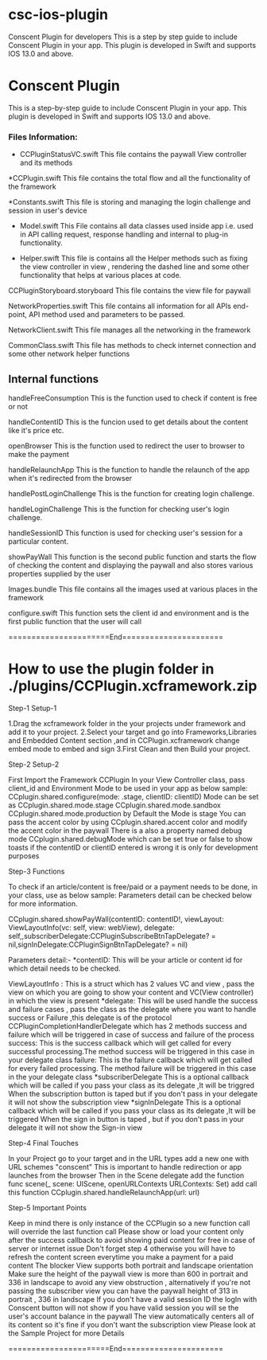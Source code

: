 # csc-ios-plugin

Conscent Plugin for developers
This is a step by step guide to include Conscent Plugin in your app. This plugin is developed in Swift and supports IOS 13.0 and above.

# Conscent Plugin

This is a step-by-step guide to include Conscent Plugin in your app. This plugin is developed in Swift and supports IOS 13.0 and above.

### Files Information:

- CCPluginStatusVC.swift
  This file contains the paywall View controller and its methods

\*CCPlugin.swift
This file contains the total flow and all the functionality of the framework

\*Constants.swift
This file is storing and managing the login challenge and session in user's device

- Model.swift
  This File contains all data classes used inside app i.e. used in API calling request, response handling and internal to plug-in functionality.

- Helper.swift
  This file is contains all the Helper methods such as fixing the view controller in view , rendering the dashed line and some other functionality that helps at various places at code.

CCPluginStoryboard.storyboard
This file contains the view file for paywall

NetworkProperties.swift
This file contains all information for all APIs end-point, API method used and parameters to be passed.

NetworkClient.swift
This file manages all the networking in the framework

CommonClass.swift
This file has methods to check internet connection and some other network helper functions

## Internal functions

handleFreeConsumption
This is the function used to check if content is free or not

handleContentID
This is the funcion used to get details about the content like it's price etc.

openBrowser
This is the function used to redirect the user to browser to make the payment

handleRelaunchApp
This is the function to handle the relaunch of the app when it's redirected from the browser

handlePostLoginChallenge
This is the function for creating login challenge.

handleLoginChallenge
This is the function for checking user's login challenge.

handleSessionID
This function is used for checking user's session for a particular content.

showPayWall
This function is the second public function and starts the flow of checking the content and displaying the paywall and also stores various properties supplied by the user

Images.bundle
This file contains all the images used at various places in the framework

configure.swift
This function sets the client id and environment and is the first public function that the user will call

======================End======================

<h1>How to use the plugin folder in ./plugins/CCPlugin.xcframework.zip</h1>

Step-1 Setup-1

1.Drag the xcframework folder in the your projects under framework and add it to your project. 2.Select your target and go into Frameworks,Libraries and Embedded Content section ,and in CCPlugin.xcframework change embed mode to embed and sign 3.First Clean and then Build your project.


Step-2 Setup-2

First Import the Framework CCPlugin
In your View Controller class, pass client_id and Environment Mode to be used in your app as below sample: CCplugin.shared.configure(mode: .stage, clientID: clientID)
Mode can be set as CCplugin.shared.mode.stage CCplugin.shared.mode.sandbox CCplugin.shared.mode.production by Default the Mode is stage
You can pass the accent color by using CCplugin.shared.accent color and modify the accent color in the paywall
There is a also a property named debug mode CCplugin.shared.debugMode which can be set true or false to show toasts if the contentID or clientID entered is wrong it is only for development purposes

Step-3 Functions

To check if an article/content is free/paid or a payment needs to be done, in your class, use as below sample: Parameters detail can be checked below for more information.

CCplugin.shared.showPayWall(contentID: contentID!, viewLayout: ViewLayoutInfo(vc: self, view: webView), delegate: self,,subscriberDelegate:CCPluginSubscribeBtnTapDelegate? = nil,signInDelegate:CCPluginSignBtnTapDelegate? = nil)

Parameters detail:- *contentID: This will be your article or content id for which detail needs to be checked.

ViewLayoutInfo : This is a struct which has 2 values VC and view , pass the view on which you are going to show your content and VC(View controller) in which the view is present *delegate: This will be used handle the success and failure cases , pass the class as the delegate where you want to handle success or Failure ,this delegate is of the protocol CCPluginCompletionHandlerDelegate which has 2 methods success and failure which will be triggered in case of success and failure of the process
success: This is the success callback which will get called for every successful processing.The method success will be triggered in this case in your delegate class
failure: This is the failure callback which will get called for every failed processing. The method failure will be triggered in this case in the your delegate class *subscriberDelegate This is a optional callback which will be called if you pass your class as its delegate ,It will be triggred When the subscription button is taped but if you don't pass in your delegate it will not show the subscription view *signInDelegate This is a optional callback which will be called if you pass your class as its delegate ,It will be triggered When the sign in button is taped , but if you don't pass in your delegate it will not show the Sign-in view

Step-4 Final Touches

In your Project go to your target and in the URL types add a new one with URL schemes "conscent" This is important to handle redirection or app launches from the browser Then in the Scene delegate add the function func scene(_ scene: UIScene, openURLContexts URLContexts: Set) add call this function CCplugin.shared.handleRelaunchApp(url: url)

Step-5 Important Points

Keep in mind there is only instance of the CCPlugin so a new function call will override the last function call
Please show or load your content only after the success callback to avoid showing paid content for free in case of server or internet issue
Don't forget step 4 otherwise you will have to refresh the content screen everytime you make a payment for a paid content
The blocker View supports both portrait and landscape orientation
Make sure the height of the paywall view is more than 600 in portrait and 336 in landscape to avoid any view obstruction , alternatively if you're not passing the subscriber view you can have the paywall height of 313 in portrait , 336 in landscape
If you don't have a valid session ID the logIn with Conscent button will not show
if you have valid session you will se the user's account balance in the paywall
The view automatically centers all of its content so it's fine if you don't want the subscription view
Please look at the Sample Project for more Details

======================End======================
